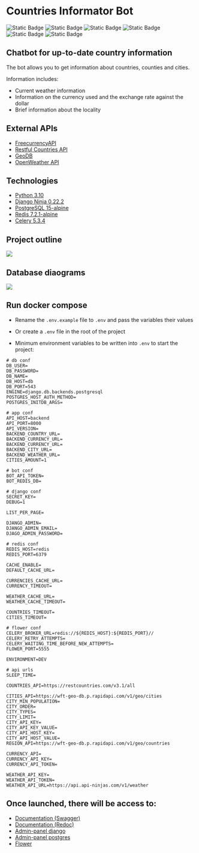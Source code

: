 # Countries Informator Bot
![Static Badge](https://img.shields.io/badge/Language-Python_3.11-blue)
![Static Badge](https://img.shields.io/badge/Framework-Django_Ninja-3CB371)
![Static Badge](https://img.shields.io/badge/SQL_Database-PostgreSQL-6495ED)
![Static Badge](https://img.shields.io/badge/ORM-Django_ORM-DC143C)
![Static Badge](https://img.shields.io/badge/NoSQL_Database-Redis-B22222)
![Static Badge](https://img.shields.io/badge/Task_manager-Celery-ADFF2F)

## Chatbot for up-to-date country information

The bot allows you to get information about countries, counties and cities.

Information includes:
* Current weather information
* Information on the currency used and the exchange rate against the dollar
* Brief information about the locality

## External APIs

- [FreecurrencyAPI](https://freecurrencyapi.com/docs/#official-libraries)
- [Restful Countries API](https://restfulcountries.com/api-documentation/version/1)
- [GeoDB](https://rapidapi.com/wirefreethought/api/geodb-cities/)
- [OpenWeather API](https://openweathermap.org/api)


## Technologies

- [Python 3.10](https://github.com/python/cpython)
- [Django Ninja 0.22.2](https://github.com/vitalik/django-ninja)
- [PostgreSQL 15-alpine](https://hub.docker.com/_/postgres)
- [Redis 7.2.1-alpine](https://github.com/redis/redis)
- [Celery 5.3.4](https://github.com/celery/celery)

## Project outline

![](https://drive.google.com/uc?export=view&id=1UehRCVG-cxNmUzaRtuXfh2iR-51a9kaG)

## Database diaograms

![](https://drive.google.com/uc?export=view&id=1GmMzrOFkA0xkEcbtSVRbH7Wv3a_y1IIw)

## Run docker compose

- Rename the `.env.example` file to `.env` and pass the variables their values
- Or create a `.env` file in the root of the project

- Minimum environment variables to be written into `.env` to start the project:
```shell
# db conf
DB_USER=
DB_PASSWORD=
DB_NAME= 
DB_HOST=db
DB_PORT=543 
ENGINE=django.db.backends.postgresql 
POSTGRES_HOST_AUTH_METHOD=
POSTGRES_INITDB_ARGS=

# app conf
API_HOST=backend
API_PORT=8000
API_VERSION=
BACKEND_COUNTRY_URL=
BACKEND_CURRENCY_URL=
BACKEND_CURRENCY_URL=
BACKEND_CITY_URL=
BACKEND_WEATHER_URL=
CITIES_AMOUNT=1

# bot conf
BOT_API_TOKEN=
BOT_REDIS_DB=

# django conf
SECRET_KEY=
DEBUG=1

LIST_PER_PAGE=

DJANGO_ADMIN=
DJANGO_ADMIN_EMAIL=
DJAGO_ADMIN_PASSWORD=

# redis conf
REDIS_HOST=redis
REDIS_PORT=6379

CACHE_ENABLE=
DEFAULT_CACHE_URL=

CURRENCIES_CACHE_URL=
CURRENCY_TIMEOUT=

WEATHER_CACHE_URL=
WEATHER_CACHE_TIMEOUT=

COUNTRIES_TIMEOUT=
CITIES_TIMEOUT=

# flower conf
CELERY_BROKER_URL=redis://${REDIS_HOST}:${REDIS_PORT}//
CELERY_RETRY_ATTEMPTS=
CELERY_WAITING_TIME_BEFORE_NEW_ATTEMPTS=
FLOWER_PORT=5555

ENVIRONMENT=DEV

# api urls
SLEEP_TIME=

COUNTRIES_API=https://restcountries.com/v3.1/all

CITIES_API=https://wft-geo-db.p.rapidapi.com/v1/geo/cities
CITY_MIN_POPULATION=
CITY_ORDER=
CITY_TYPES=
CITY_LIMIT=
CITY_API_KEY=
CITY_API_KEY_VALUE=
CITY_API_HOST_KEY=
CITY_API_HOST_VALUE=
REGION_API=https://wft-geo-db.p.rapidapi.com/v1/geo/countries

CURRENCY_API=
CURRENCY_API_KEY=
CURRENCY_API_TOKEN=

WEATHER_API_KEY=
WEATHER_API_TOKEN=
WEATHER_API_URL=https://api.api-ninjas.com/v1/weather
```


## Once launched, there will be access to:
* [Documentation (Swagger)](http://127.0.0.1:8000/api/v1/docs)
* [Documentation (Redoc)](http://127.0.0.1:8000/api/v1/redoc/)
* [Admin-panel django](http://127.0.0.1:8000/admin/)
* [Admin-panel postgres](http://127.0.0.1:8080/adminer/)
* [Flower](http://127.0.0.1:5555/)
